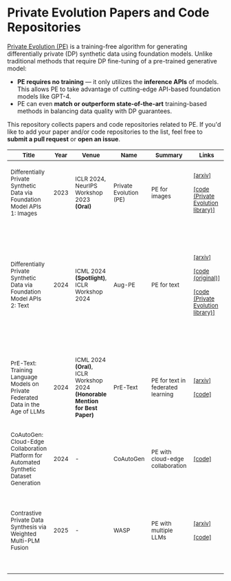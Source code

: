 # Private Evolution Papers and Code Repositories

[Private Evolution (PE)](https://arxiv.org/abs/2305.15560) is a training-free algorithm for generating differentially private (DP) synthetic data using foundation models. Unlike traditional methods that require DP fine-tuning of a pre-trained generative model:

* __PE requires no training__ — it only utilizes the __inference APIs__ of models. This allows PE to take advantage of cutting-edge API-based foundation models like GPT-4.
* PE can even __match or outperform state-of-the-art__ training-based methods in balancing data quality with DP guarantees.

This repository collects papers and code repositories related to PE. If you'd like to add your paper and/or code repositories to the list, feel free to __submit a pull request__ or __open an issue__.


| <sub>Title</sub>                                                                                   | <sub>Year</sub> | <sub>Venue</sub>                                                                           | <sub>Name</sub>                   | <sub>Summary</sub>                           | <sub>Links</sub>                                                                                                                                                                                                 | <sub>Organizations</sub>                                                                                             | <sub>Authors</sub>                                                                                                                                                     |
|----------------------------------------------------------------------------------------------------|-----------------|--------------------------------------------------------------------------------------------|-----------------------------------|----------------------------------------------|------------------------------------------------------------------------------------------------------------------------------------------------------------------------------------------------------------------|----------------------------------------------------------------------------------------------------------------------|------------------------------------------------------------------------------------------------------------------------------------------------------------------------|
| <sub>Differentially Private Synthetic Data via Foundation Model APIs 1: Images</sub>               | <sub>2023</sub> | <sub>ICLR 2024, NeurIPS Workshop 2023 __(Oral)__</sub>                                     | <sub>Private Evolution (PE)</sub> | <sub>PE for images</sub>                     | <sub>[[arxiv]](https://arxiv.org/abs/2305.15560) <br /><br />[[code (Private Evolution library)]](https://github.com/microsoft/DPSDA)</sub>                                                                      | <sub>MSR</sub>                                                                                                       | <sub>Zinan Lin, Sivakanth Gopi, Janardhan Kulkarni, Harsha Nori, Sergey Yekhanin</sub>                                                                                 |
| <sub>Differentially Private Synthetic Data via Foundation Model APIs 2: Text</sub>                 | <sub>2024</sub> | <sub>ICML 2024 __(Spotlight)__, ICLR Workshop 2024</sub>                                   | <sub>Aug-PE</sub>                 | <sub>PE for text</sub>                       | <sub>[[arxiv]](https://arxiv.org/abs/2403.01749) <br /><br />[[code (original)]](https://github.com/AI-secure/aug-pe) <br /><br />[[code (Private Evolution library)]](https://github.com/microsoft/DPSDA)</sub> | <sub>MSR, UIUC, UChicago</sub>                                                                                       | <sub>Chulin Xie, Zinan Lin, Arturs Backurs, Sivakanth Gopi, Da Yu, Huseyin Inan, Harsha Nori, Haotian Jiang, Huishuai Zhang, Yin Tat Lee, Bo Li, Sergey Yekhanin</sub> |
| <sub>PrE-Text: Training Language Models on Private Federated Data in the Age of LLMs</sub>         | <sub>2024</sub> | <sub>ICML 2024 __(Oral)__, ICLR Workshop 2024 __(Honorable Mention for Best Paper)__</sub> | <sub>PrE-Text</sub>               | <sub>PE for text in federated learning</sub> | <sub>[[arxiv]](https://arxiv.org/pdf/2406.02958) <br /><br />[[code]](https://github.com/houcharlie/PrE-Text)</sub>                                                                                              | <sub>Meta, CMU</sub>                                                                                                 | <sub>Charlie Hou, Akshat Shrivastava, Hongyuan Zhan, Rylan Conway, Trang Le, Adithya Sagar, Giulia Fanti, Daniel Lazar</sub>                                           |
| <sub>CoAutoGen: Cloud-Edge Collaboration Platform for Automated Synthetic Dataset Generation</sub> | <sub>2024</sub> | <sub>-</sub>                                                                               | <sub>CoAutoGen</sub>              | <sub>PE with cloud-edge collaboration</sub>  | <sub>[[code]](https://github.com/TsingZ0/CoAutoGen)</sub>                                                                                                                                                        | <sub>Shanghai Jiao Tong University</sub>                                                                             | <sub>Jianqing Zhang</sub>                                                                                                                                              |
| <sub>Contrastive Private Data Synthesis via Weighted Multi-PLM Fusion</sub>                        | <sub>2025</sub> | <sub>-</sub>                                                                               | <sub>WASP</sub>                   | <sub>PE with multiple LLMs</sub>             | <sub>[[arxiv]](https://arxiv.org/abs/2502.00245) <br /><br />[[code]](https://anonymous.4open.science/r/WASP)</sub>                                                                                              | <sub>Tsinghua University, Shanghai Jiao Tong University, Harbin Institute of Technology, AsiaInfo Technologies</sub> | <sub>Tianyuan Zou, Yang Liu, Peng Li, Yufei Xiong, Jianqing Zhang, Jingjing Liu, Xiaozhou Ye, Ye Ouyang, Ya-Qin Zhang</sub>                                            |
